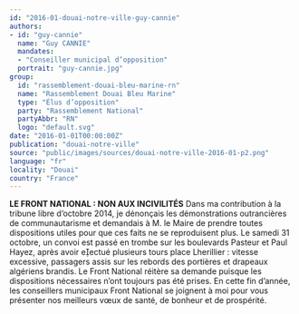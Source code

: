 ```yaml
---
id: "2016-01-douai-notre-ville-guy-cannie"
authors:
- id: "guy-cannie"
  name: "Guy CANNIE"
  mandates: 
  - "Conseiller municipal d’opposition"
  portrait: "guy-cannie.jpg"
group:
  id: "rassemblement-douai-bleu-marine-rn"
  name: "Rassemblement Douai Bleu Marine"
  type: "Élus d’opposition"
  party: "Rassemblement National"
  partyAbbr: "RN"
  logo: "default.svg"
date: "2016-01-01T00:00:00Z"
publication: "douai-notre-ville"
source: "public/images/sources/douai-notre-ville-2016-01-p2.png"
language: "fr"
locality: "Douai"
country: "France"
---
```


**LE FRONT NATIONAL : NON AUX INCIVILITÉS**
Dans ma contribution à la tribune libre d’octobre 2014, je dénonçais les démonstrations outrancières de communautarisme et demandais à M. le Maire de prendre toutes dispositions utiles pour que ces faits ne se reproduisent plus.
Le samedi 31 octobre, un convoi est passé en trombe sur les boulevards Pasteur  et Paul Hayez, après avoir eectué plusieurs tours place Lherillier : vitesse excessive, passagers assis sur les rebords des portières et  drapeaux algériens brandis.
Le Front National réitère sa demande puisque les dispositions nécessaires n’ont toujours pas été prises.
En cette fin d’année, les conseillers municipaux Front National se joignent à moi pour vous présenter nos meilleurs vœux de santé, de bonheur et de prospérité.
